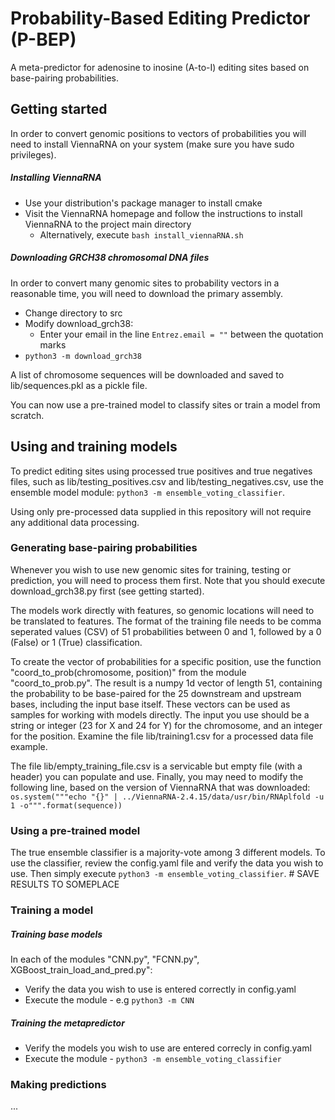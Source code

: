 # Probability-Based Editing Predictor (P-BEP)
A meta-predictor for adenosine to inosine (A-to-I) editing sites based on base-pairing probabilities.  

## Getting started

In order to convert genomic positions to vectors of probabilities you will need to install ViennaRNA on your system 
(make sure you have sudo privileges).  
##### Installing ViennaRNA
- Use your distribution's package manager to install cmake
- Visit the ViennaRNA homepage and follow the instructions to install ViennaRNA to the project main directory
    - Alternatively, execute `bash install_viennaRNA.sh`  
##### Downloading GRCH38 chromosomal DNA files
In order to convert many genomic sites to probability vectors in a reasonable time, you will need to download the primary assembly.  
 - Change directory to src
 - Modify download_grch38:
    - Enter your email in the line `Entrez.email = ""` between the quotation marks
 - `python3 -m download_grch38` 

A list of chromosome sequences will be downloaded and saved to lib/sequences.pkl as a pickle file. 
 
You can now use a pre-trained model to classify sites or train a model from scratch.
## Using and training models

To predict editing sites using processed true positives and true negatives files, such as
lib/testing_positives.csv and lib/testing_negatives.csv, use the ensemble model module:
`python3 -m ensemble_voting_classifier`.

Using only pre-processed data supplied in this repository will not require any additional data processing.

### Generating base-pairing probabilities

Whenever you wish to use new genomic sites for training, testing or prediction, you will need to process them first.
Note that you should execute download_grch38.py first (see getting started).

The models work directly with features, so genomic locations will need to be translated to features.
The format of the training file needs to be comma seperated values (CSV) of 51 probabilities between 0 and 1, followed 
by a 0 (False) or 1 (True) classification.  

To create the vector of probabilities for a specific position, use the function "coord_to_prob(chromosome, position)" 
from the module "coord_to_prob.py". The result is a numpy 1d vector of length 51, containing the probability to be 
base-paired for the 25 downstream and upstream bases, including the input base itself. These vectors can be used as 
samples for working with models directly. The input you use should be a
string or integer (23 for X and 24 for Y) for the chromosome, and an integer for the position.
Examine the file lib/training1.csv for a processed data file example.  

The file lib/empty_training_file.csv is a servicable but empty file (with a header) you can populate and use.
Finally, you may need to modify the following line, based on the version of ViennaRNA that was downloaded:  
`os.system("""echo "{}" | ../ViennaRNA-2.4.15/data/usr/bin/RNAplfold -u 1 -o""".format(sequence))`

### Using a pre-trained model

The true ensemble classifier is a majority-vote among 3 different models. To use the classifier,
review the config.yaml file and verify the data you wish to use. Then simply execute
`python3 -m ensemble_voting_classifier`. # SAVE RESULTS TO SOMEPLACE

### Training a model

##### Training base models
In each of the modules "CNN.py", "FCNN.py", XGBoost_train_load_and_pred.py":  
 - Verify the data you wish to use is entered correctly in config.yaml
 - Execute the module - e.g `python3 -m CNN`

##### Training the metapredictor

 - Verify the models you wish to use are entered correcly in config.yaml
 - Execute the module - `python3 -m ensemble_voting_classifier`
 
 ### Making predictions
 
...


